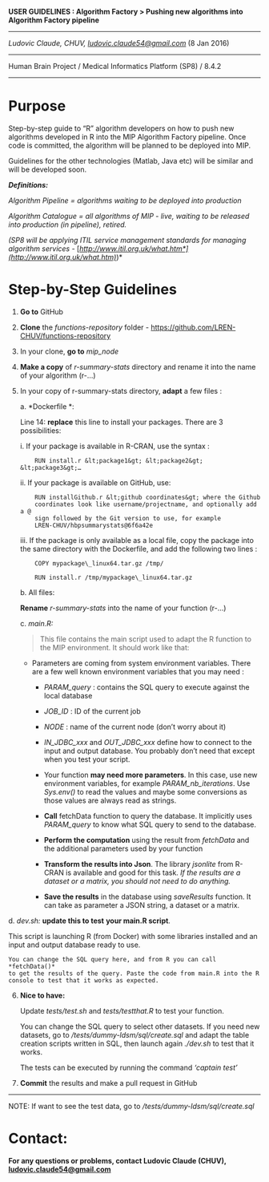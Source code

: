   <span id="_Overview_of_the" class="anchor"><span id="_Toc439876557" class="anchor"></span></span>
  **USER GUIDELINES : Algorithm Factory &gt; Pushing new algorithms into Algorithm Factory pipeline**
  ------------------ --------------------------------------------------------------------------------------------------------
  *Ludovic Claude, CHUV, <ludovic.claude54@gmail.com>* (8 Jan 2016)
  ---------- ----------------------------------------------------------------------------------------------------------------
  Human Brain Project / Medical Informatics Platform (SP8) / 8.4.2 
  -------------------- -----------------------------------------------------------------------------------------------------

<span id="_Overview_of_the" class="anchor"><span id="_Toc439876557" class="anchor"></span></span>Purpose
======================================================================================================================

Step-by-step guide to “R” algorithm developers on how to push new
algorithms developed in R into the MIP Algorithm Factory pipeline. Once
code is committed, the algorithm will be planned to be deployed into
MIP.

Guidelines for the other technologies (Matlab, Java etc) will be similar
and will be developed soon.

***Definitions:***

*Algorithm Pipeline = algorithms waiting to be deployed into production*

*Algorithm Catalogue = all algorithms of MIP - live, waiting to be
released into production (in pipeline), retired.*

*(SP8 will be applying ITIL service management standards for managing
algorithm services -*
[*http://www.itil.org.uk/what.htm*](http://www.itil.org.uk/what.htm)*)*


Step-by-Step Guidelines
=======================

1.  **Go to** GitHub

2.  **Clone** the *functions-repository* folder -
    <https://github.com/LREN-CHUV/functions-repository>

3.  In your clone, **go to** *mip\_node*

4.  **Make a copy** of *r-summary-stats* directory and rename it into
    the name of your algorithm (r-…)

5.  In your copy of r-summary-stats directory, **adapt** a few files :

    a.  *Dockerfile *:

      Line 14: **replace** this line to install your packages. There are 3
      possibilities:

      i.  If your package is available in R-CRAN, use the syntax :

            RUN install.r &lt;package1&gt; &lt;package2&gt; &lt;package3&gt;…

       ii. If your package is available on GitHub, use:

            RUN installGithub.r &lt;github coordinates&gt; where the Github
            coordinates look like username/projectname, and optionally add a @
            sign followed by the Git version to use, for example
            LREN-CHUV/hbpsummarystats@6f6a42e

      iii. If the package is only available as a local file, copy the package
            into the same directory with the Dockerfile, and add the following
            two lines :

            COPY mypackage\_linux64.tar.gz /tmp/

            RUN install.r /tmp/mypackage\_linux64.tar.gz

    b\. All files: 
    
       **Rename** *r-summary-stats* into the name of your
       function (r-…)

    c\. *main.R:*

    > This file contains the main script used to adapt the R function to the
    > MIP environment. It should work like that:

    - Parameters are coming from system environment variables. There are a
      few well known environment variables that you may need :

        - *PARAM\_query* : contains the SQL query to execute against the
        local database

        - *JOB\_ID* : ID of the current job

        - *NODE* : name of the current node (don’t worry about it)

        - *IN\_JDBC\_xxx* and *OUT\_JDBC\_xxx* define how to connect to
          the input and output database. You probably don’t need that
          except when you test your script.

        - Your function **may need more parameters**. In this case, use new
          environment variables, for example *PARAM\_nb\_iterations*. Use
          *Sys.env()* to read the values and maybe some conversions as those
          values are always read as strings.

        - **Call** fetchData function to query the database. It implicitly
          uses *PARAM\_query* to know what SQL query to send to the database.

        - **Perform the computation** using the result from *fetchData* and
          the additional parameters used by your function

        - **Transform the results into Json**. The library *jsonlite* from
          R-CRAN is available and good for this task. *If the results are a
          dataset or a matrix, you should not need to do anything.*

        - **Save the results** in the database using *saveResults* function.
          It can take as parameter a JSON string, a dataset or a matrix.

   d\. *dev.sh:*    **update this to test** **your main.R script**. 
   
   This script is launching R (from Docker) with some libraries installed 
   and an input and output database ready to use.

    You can change the SQL query here, and from R you can call *fetchData()*
    to get the results of the query. Paste the code from main.R into the R
    console to test that it works as expected.

6.  **Nice to have:**

    Update *tests/test.sh* and *tests/testthat.R* to test your function.

    You can change the SQL query to select other datasets. If you need
    new datasets, go to */tests/dummy-ldsm/sql/create.sql* and adapt the
    table creation scripts written in SQL, then launch again *./dev.sh*
    to test that it works.

    The tests can be executed by running the command *‘captain test’*

7.  **Commit** the results and make a pull request in GitHub

---------------------------------------------------------------------------------------
NOTE: If want to see the test data, go to */tests/dummy-ldsm/sql/create.sql*

Contact:
=======

**For any questions or problems, contact Ludovic Claude (CHUV),
<ludovic.claude54@gmail.com>**
